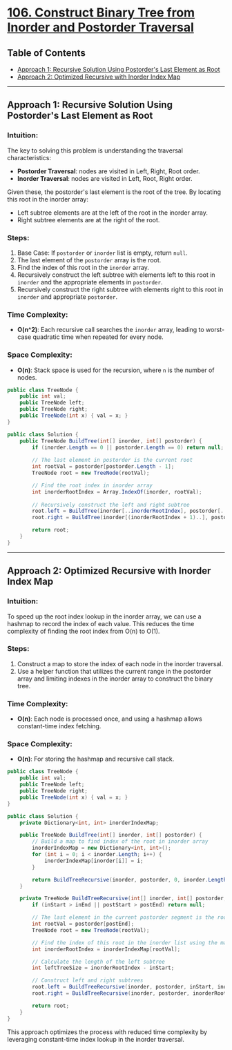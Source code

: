 # [106. Construct Binary Tree from Inorder and Postorder Traversal](https://leetcode.com/problems/construct-binary-tree-from-inorder-and-postorder-traversal/)

## Table of Contents
- [Approach 1: Recursive Solution Using Postorder's Last Element as Root](#approach-1)
- [Approach 2: Optimized Recursive with Inorder Index Map](#approach-2)

---

## Approach 1: Recursive Solution Using Postorder's Last Element as Root

### Intuition:
The key to solving this problem is understanding the traversal characteristics:
- **Postorder Traversal**: nodes are visited in Left, Right, Root order.
- **Inorder Traversal**: nodes are visited in Left, Root, Right order.

Given these, the postorder's last element is the root of the tree. By locating this root in the inorder array:
- Left subtree elements are at the left of the root in the inorder array.
- Right subtree elements are at the right of the root.

### Steps:
1. Base Case: If `postorder` or `inorder` list is empty, return `null`.
2. The last element of the `postorder` array is the root.
3. Find the index of this root in the `inorder` array.
4. Recursively construct the left subtree with elements left to this root in `inorder` and the appropriate elements in `postorder`.
5. Recursively construct the right subtree with elements right to this root in `inorder` and appropriate `postorder`.

### Time Complexity:
- **O(n^2)**: Each recursive call searches the `inorder` array, leading to worst-case quadratic time when repeated for every node.

### Space Complexity:
- **O(n)**: Stack space is used for the recursion, where `n` is the number of nodes.

```csharp
public class TreeNode {
    public int val;
    public TreeNode left;
    public TreeNode right;
    public TreeNode(int x) { val = x; }
}

public class Solution {
    public TreeNode BuildTree(int[] inorder, int[] postorder) {
        if (inorder.Length == 0 || postorder.Length == 0) return null;
        
        // The last element in postorder is the current root
        int rootVal = postorder[postorder.Length - 1];
        TreeNode root = new TreeNode(rootVal);

        // Find the root index in inorder array
        int inorderRootIndex = Array.IndexOf(inorder, rootVal);
        
        // Recursively construct the left and right subtree
        root.left = BuildTree(inorder[..inorderRootIndex], postorder[..inorderRootIndex]);
        root.right = BuildTree(inorder[(inorderRootIndex + 1)..], postorder[inorderRootIndex..^1]);

        return root;
    }
}
```

---

## Approach 2: Optimized Recursive with Inorder Index Map

### Intuition:
To speed up the root index lookup in the inorder array, we can use a hashmap to record the index of each value. This reduces the time complexity of finding the root index from O(n) to O(1).

### Steps:
1. Construct a map to store the index of each node in the inorder traversal.
2. Use a helper function that utilizes the current range in the postorder array and limiting indexes in the inorder array to construct the binary tree.

### Time Complexity:
- **O(n)**: Each node is processed once, and using a hashmap allows constant-time index fetching.

### Space Complexity:
- **O(n)**: For storing the hashmap and recursive call stack.

```csharp
public class TreeNode {
    public int val;
    public TreeNode left;
    public TreeNode right;
    public TreeNode(int x) { val = x; }
}

public class Solution {
    private Dictionary<int, int> inorderIndexMap;

    public TreeNode BuildTree(int[] inorder, int[] postorder) {
        // Build a map to find index of the root in inorder array
        inorderIndexMap = new Dictionary<int, int>();
        for (int i = 0; i < inorder.Length; i++) {
            inorderIndexMap[inorder[i]] = i;
        }

        return BuildTreeRecursive(inorder, postorder, 0, inorder.Length - 1, 0, postorder.Length - 1);
    }

    private TreeNode BuildTreeRecursive(int[] inorder, int[] postorder, int inStart, int inEnd, int postStart, int postEnd) {
        if (inStart > inEnd || postStart > postEnd) return null;

        // The last element in the current postorder segment is the root
        int rootVal = postorder[postEnd];
        TreeNode root = new TreeNode(rootVal);

        // Find the index of this root in the inorder list using the map
        int inorderRootIndex = inorderIndexMap[rootVal];

        // Calculate the length of the left subtree
        int leftTreeSize = inorderRootIndex - inStart;

        // Construct left and right subtrees
        root.left = BuildTreeRecursive(inorder, postorder, inStart, inorderRootIndex - 1, postStart, postStart + leftTreeSize - 1);
        root.right = BuildTreeRecursive(inorder, postorder, inorderRootIndex + 1, inEnd, postStart + leftTreeSize, postEnd - 1);

        return root;
    }
}
```

This approach optimizes the process with reduced time complexity by leveraging constant-time index lookup in the inorder traversal.

